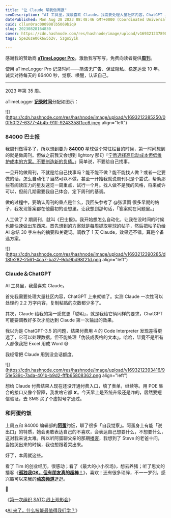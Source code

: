 ```yaml
---
title: "让 Claude 帮我做周报"
seoDescription: "AI 工具里，我最喜欢 Claude。我需要处理大量社区内容，ChatGPT 上来就输了。实测 Claude 一次性可以处理约 2.2 万字内容，复制粘贴的次数都少多了。"
datePublished: Mon Aug 28 2023 08:48:46 GMT+0000 (Coordinated Universal Time)
cuid: cllun0rac000908lb5069biq9
slug: 20230828164830
cover: https://cdn.hashnode.com/res/hashnode/image/upload/v1693212378909/6fa1e674-d31f-4e63-925d-b146d67b8285.jpeg
tags: 5pe26ze06k6w5b2v, 5zgo5yik

---
```


感谢我的赞助商 [**aTimeLogger Pro**](https://atimelogger.pro/)，激励我写写写，免费向读者提供[**周刊**](https://mp.weixin.qq.com/mp/appmsgalbum?__biz=MzI3MzU5MDA1OQ==&action=getalbum&album_id=2675015646262542337#wechat_redirect)。

使用 aTimeLogger Pro 记录时间——简洁无广告、保证隐私、稳定运营 10 年。诚实对待每天的 86400 秒，觉察、唤醒，认识自己。

---

2023 年第 35 周。

aTimeLogger [**记录时间**](https://mp.weixin.qq.com/s?__biz=MzI3MzU5MDA1OQ==&mid=2247485032&idx=1&sn=acb21dab9e80298f57f65f3a9ea3a1c7&scene=21#wechat_redirect)分配如图示：

![](https://cdn.hashnode.com/res/hashnode/image/upload/v1693212385250/00f50f27-6377-4b4b-91ff-9243358f1cc6.jpeg align="left")

### **84000 巴士报**

我周刊做得多了，所以想到要为 [**84000**](https://t.zsxq.com/11juUrXYj) 星球做个常驻栏目的时候，第一时间想到的就是做周刊。但做之前我又会想到 lightory 那句「[宁愿选择高启动成本但低维护成本的方案。不要创造新的负债。](https://mp.weixin.qq.com/s?__biz=MzAxNDE0MjA2OQ==&mid=2650423105&idx=1&sn=846007be24ad845ce88685f042fc4bea&scene=21#wechat_redirect)」简单说，不要给自己找事。

一旦开始做周刊，不就是给自己找事吗？能不能不做？能不能找人做？或者一定要做的话，怎么自动化？当然可以不做，甚至一开始我就说周刊只是个尝试，帮助那些有阅读压力的星友速览一周重点，试行一个月。找人做不是我的风格，将来或许可以，但前几期需要我自己体会，定下周刊的基调。

做的过程中，要确认周刊的重点是什么，我回头参考了 @张潇雨 很多早期的帖子，我发现答案都在他最初的设想里。让我想到那句话，「答案就在问题里。」

人工做了 2 期周刊，就叫《巴士报》。我开始想怎么自动化，让我在没时间的时候也能快速做出东西来。首先想到的方案就是每周抓取星球的帖子，然后把帖子扔给 AI 总结 30 字左右的摘要和关键词。调教了 1 天 Claude，效果还不错。算是个备选方案。

![](https://cdn.hashnode.com/res/hashnode/image/upload/v1693212390285/d18fe282-2561-4ca7-ba27-9dc9bd98f21d.png align="left")

### **Claude＆ChatGPT**

AI 工具里，我最喜欢 Claude。

首先我需要处理大量社区内容，ChatGPT 上来就输了。实测 Claude 一次性可以处理约 2.2 万字内容，复制粘贴的次数都少多了。

其次，Claude 给我的第一感觉更「聪明」，就是我给它俩同样的要求，ChatGPT 可能要调教好多次才能达到 Claude 第一次输出的效果。

我以为是 ChatGPT-3.5 的问题，结果付费用 4 的 Code Interpreter 发现差得更远了，它可以处理数据，但不能处理「伪装成表格的文本」。哈哈，毕竟不是所有人都像我把 Excel 用成 Word 😅

我经常把 Claude 用到没会话额度。

![](https://cdn.hashnode.com/res/hashnode/image/upload/v1693212393416/951e539c-7ada-401b-b9d2-fffb65808362.png align="left")

想给 Claude 付费结果人现在还没开通付费入口，填了表单，继续等。用 POE 集合的接口又像个智障，我发啥它都 ✘。今天早上是系统升级还是咋的，居然要短信验证，去 SMS 买了个虚拟号才通过。

### **和阿蛋约饭**

上周五和 84000 编辑部的[**阿蛋**](https://mp.weixin.qq.com/s?__biz=MzIwMjEzMjU4Nw==&mid=2649382449&idx=1&sn=da4103fd36bd90ce0ca7fff4c76b1a7c&scene=21#wechat_redirect)约饭，聊了很多「自我觉察」。阿蛋身上有能「说出口」的特质，她会勇敢表达自己的不喜欢，会表达自己想要什么，不想要什么，这对我来说太难。所以听阿蛋聊父亲的那期[播客](https://www.xiaoyuzhoufm.com/episode/6448e560306513184c72a900)，我想到了 Steve 的老爸十问，当她哭出来的时候，我也想跟着哭出来。

好了，本周就这些。

看了 Tim 的创业经历，很感动；看了《最大的小小农场》，想去养猪；听了思文的播客《[**孤独我OK，但有朋友真的超棒！**](https://www.xiaoyuzhoufm.com/episode/64e491c53fa4090b74f6940a)》，喜欢！还有很多琐碎，不一一罗列，感兴趣可以来我的[**动态频道**](https://mp.weixin.qq.com/s?__biz=MzI3MzU5MDA1OQ==&mid=2247487599&idx=1&sn=1a4514e55dd0c84723eda32d23c5d9c3&scene=21#wechat_redirect)逛逛。

🔗

《[第一次组织 SATC 线上观影会](http://mp.weixin.qq.com/s?__biz=MzI3MzU5MDA1OQ==&mid=2247488065&idx=1&sn=4e0121f03e267bafe9a4fb839a579a54&chksm=eb21a005dc56291396fa32b70a867b00cb7d7bbec94c67f922a7c3ba2c5459f82b27bac6553d&scene=21#wechat_redirect)》

《[AI 来了，什么技能最值得我们学？](http://mp.weixin.qq.com/s?__biz=MzI3MzU5MDA1OQ==&mid=2247487648&idx=1&sn=d86ff126d81bdd53d299a6c7eeb92ec1&chksm=eb21a2e4dc562bf2c71eb5e8f7eb0fa3ef77186a5b4e182d6b51554cd4e41aa5f226400776dc&scene=21#wechat_redirect)》